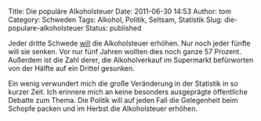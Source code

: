 Title: Die populäre Alkoholsteuer
Date: 2011-06-30 14:53
Author: tom
Category: Schweden
Tags: Alkohol, Politik, Seltsam, Statistik
Slug: die-populare-alkoholsteuer
Status: published

Jeder dritte Schwede
[will](http://www.dn.se/nyheter/sverige/farre-vill-sanka-alkoholskatt)
die Alkoholsteuer erhöhen. Nur noch jeder fünfte will sie senken. Vor
nur fünf Jahren wollten dies noch ganze 57 Prozent. Außerdem ist die
Zahl derer, die Alkoholverkauf im Supermarkt befürworten von der Hälfte
auf ein Drittel gesunken.

Ein wenig verwundert mich die große Veränderung in der Statistik in so
kurzer Zeit. Ich erinnere mich an keine besonders ausgeprägte
öffentliche Debatte zum Thema. Die Politik will auf jeden Fall die
Gelegenheit beim Schopfe packen und im Herbst die Alkoholsteuer erhöhen.

